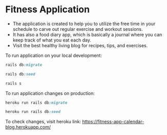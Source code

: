 # Fitness Application

* The application is created to help you to utilize the free time in your schedule to carve out regular exercise and workout sessions.
* It has also a food diary app, which is basically a journal where you can keep track of what you eat each day.
* Visit the best healthy living blog for recipes, tips, and exercises.

To run application on your local development:
```ruby
rails db:migrate

rails db:seed

rails s
```

To run application changes on production:
```ruby
heroku run rails db:migrate

heroku run rails db:seed
```

To check changes, visit heroku link:
https://fitness-app-calendar-blog.herokuapp.com/
